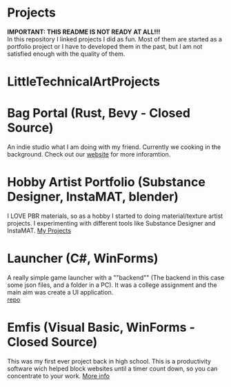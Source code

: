 # Projects
**IMPORTANT: THIS README IS NOT READY AT ALL!!!** <br />
In this repository I linked projects I did as fun. Most of them are started as a portfolio project or I have to developed them in the past, but I am not satisfied enough with the quality of them.

# LittleTechnicalArtProjects

# Bag Portal (Rust, Bevy - Closed Source)
An indie studio what I am doing with my friend. Currently we cooking in the background. Check out our [website](https://sites.google.com/view/bagportal) for more inforamtion. 

# Hobby Artist Portfolio (Substance Designer, InstaMAT, blender)
I LOVE PBR materials, so as a hobby I started to doing material/texture artist projects. I experimenting with different tools like Substance Designer and InstaMAT. [My Projects](https://www.artstation.com/martonban)

# Launcher (C#, WinForms)
A really simple game launcher with a ""backend"" (The backend in this case some json files, and a folder in a PC). It was a college assignment and the main aim was create a UI application. <br>
[repo](https://github.com/martonban/Launcher)

# Emfis (Visual Basic, WinForms - Closed Source)
This was my first ever project back in high school. This is a productivity software wich helped block websites until a timer count down, so you can concentrate to your work. [More info](https://github.com/martonban/Emfis)
